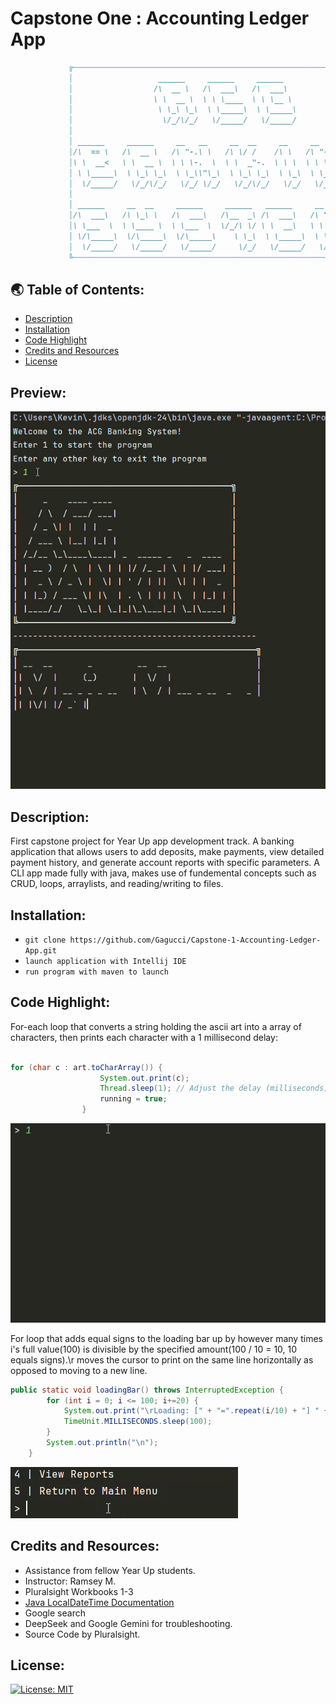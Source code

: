 # Capstone One : Accounting Ledger App

```md
             ╔────────────────────────────────────────────────────────────────────────────╗
             │                   ______     ______     ______                             │
             │                  /\  __ \   /\  ___\   /\  ___\                            │
             │                  \ \  __ \  \ \ \____  \ \ \__ \                           │
             │                   \ \_\ \_\  \ \_____\  \ \_____\                          │
             │                    \/_/\/_/   \/_____/   \/_____/                          │
             │                                                                            │
             │ ______     ______     __   __     __  __     __     __   __     ______     │
             │/\  == \   /\  __ \   /\ "-.\ \   /\ \/ /    /\ \   /\ "-.\ \   /\  ___\    │
             │\ \  __<   \ \  __ \  \ \ \-.  \  \ \  _"-.  \ \ \  \ \ \-.  \  \ \ \__ \   │
             │ \ \_____\  \ \_\ \_\  \ \_\\"\_\  \ \_\ \_\  \ \_\  \ \_\\"\_\  \ \_____\  │
             │  \/_____/   \/_/\/_/   \/_/ \/_/   \/_/\/_/   \/_/   \/_/ \/_/   \/_____/  │
             │                                                                            │
             │ ______     __  __     ______     ______   ______     __    __     ______   │
             │/\  ___\   /\ \_\ \   /\  ___\   /\__  _\ /\  ___\   /\ "-./  \   /\  ___\  │
             │\ \___  \  \ \____ \  \ \___  \  \/_/\ \/ \ \  __\   \ \ \-./\ \  \ \___  \ │
             │ \/\_____\  \/\_____\  \/\_____\    \ \_\  \ \_____\  \ \_\ \ \_\  \/\_____\│
             │  \/_____/   \/_____/   \/_____/     \/_/   \/_____/   \/_/  \/_/   \/_____/│
             ╚────────────────────────────────────────────────────────────────────────────╝
```
 


## 🌏 Table of Contents:
- [Description](#description)
- [Installation](#installation)
- [Code Highlight](#code-highlight)
- [Credits and Resources](#credits-and-resources)
- [License](#license)

## Preview:
<img src="./img/app gif.gif">


## Description:
First capstone project for Year Up app development track. A banking application that allows users to add deposits, make payments, view detailed payment history, and generate account reports with specific parameters. A CLI app made fully with java, makes use of fundemental concepts such as CRUD, loops, arraylists, and reading/writing to files.  


## Installation:

* `git clone https://github.com/Gagucci/Capstone-1-Accounting-Ledger-App.git`
* `launch application with Intellij IDE`
* `run program with maven to launch`


## Code Highlight:

For-each loop that converts a string holding the ascii art into a array of characters, then prints each character with a 1 millisecond delay:

``` java

for (char c : art.toCharArray()) {
                    System.out.print(c);
                    Thread.sleep(1); // Adjust the delay (milliseconds) to control speed
                    running = true;
                }
```
<img src ="./img/ascii gif.gif">

For loop that adds equal signs to the loading bar up by however many times i's full value(100) is divisible by the specified amount(100 / 10 = 10, 10 equals signs).\r moves the cursor to print on the same line horizontally as opposed to moving to a new line. 

``` java
public static void loadingBar() throws InterruptedException {
        for (int i = 0; i <= 100; i+=20) {
            System.out.print("\rLoading: [" + "=".repeat(i/10) + "] " + i + "%");
            TimeUnit.MILLISECONDS.sleep(100);
        }
        System.out.println("\n");
    }
```
<img src ="./img/loadbar gif.gif">


## Credits and Resources:
* Assistance from fellow Year Up students.
* Instructor: Ramsey M.
* Pluralsight Workbooks 1-3
* [Java LocalDateTime Documentation](https://docs.oracle.com/en/java/javase/24/docs/api/java.base/java/time/LocalDateTime.html)
* Google search
* DeepSeek and Google Gemini for troubleshooting.
* Source Code by Pluralsight.


## License:
[![License: MIT](https://img.shields.io/badge/License-MIT-green.svg)](https://opensource.org/licenses/MIT)
